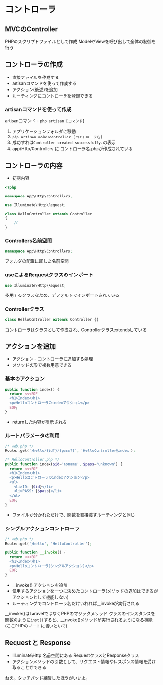# コントローラ

## MVCのController
PHPのスクリプトファイルとして作成
ModelやViewを呼び出して全体の制御を行う

## コントローラの作成
- 直接ファイルを作成する
- artisanコマンドを使って作成する
- アクション(後述)を追加
- ルーティングにコントローラを登録できる

### artisanコマンドを使って作成
artisanコマンド - `php artisan [コマンド]`
1. アプリケーションフォルダに移動
2. `php artisan make:controller [コントローラ名]`
3. 成功すれば`Controller created successfully.`の表示
4. app/Http/Controllers に コントローラ名.phpが作成されている

## コントローラの内容
- 初期内容
```php
<?php

namespace App\Http\Controllers;

use Illuminate\Http\Request;

class HelloController extends Controller
{
    //
}
```

### Controllers名前空間
```php
namespace App\Http\Controllers;
```
フォルダの配置に即した名前空間

### useによるRequestクラスのインポート
```php
use Illuminate\Http\Request;
```
多用するクラスなため、デフォルトでインポートされている

### Controllerクラス
```php
class HelloController extends Controller {}
```
コントローラはクラスとして作成され、Controllerクラスextendsしている

## アクションを追加
- アクション - コントローラに追加する処理
- メソッドの形で複数用意できる

### 基本のアクション
```php
public function index() {
  return <<<EOF
  <h1>Index</h1>
  <p>Helloコントローラのindexアクション</p>
  EOF;
}
```
- returnした内容が表示される

### ルートパラメータの利用
```php
/* web.php */
Route::get('/hello/{id?}/{pass?}', 'HelloController@index');
```
```php
/* HelloController.php */
public function index($id='noname', $pass='unknown') {
  return <<<EOF
  <h1>Index</h1>
  <p>Helloコントローラのindexアクション</p>
  <ul>
    <li>ID: {$id}</li>
    <li>PASS: {$pass}</li>
  </ul>
  EOF;
}
```
- ファイルが分かれただけで、関数を直接渡すルーティングと同じ

### シングルアクションコントローラ
```php
/* web.php */
Route::get('/hello', 'HelloController');
```
```php
public function __invoke() {
  return <<<EOF
  <h1>Index</h1>
  <p>Helloコントローラ(シングルアクション)</p>
  EOF;
}
```
- __invoke() アクションを追加
- 使用するアクションを一つに決めたコントローラ(メソッドの追加はできるがアクションとして機能しない)
- ルーティングでコントローラ名だけいれれば__invokeが実行される

__invoke()はLaravelではなくPHPのマジックメソッド
クラスのインスタンスを関数のように`inst()`すると、__invoke()メソッドが実行されるようになる機能(ここPHPのノートに書いといて)

## Request と Response
- Illuminate\Http 名前空間にある RequestクラスとResponseクラス
- アクションメソッドの引数として、リクエスト情報やレスポンス情報を受け取ることができる

ねえ。タッチパッド練習したほうがいいよ。